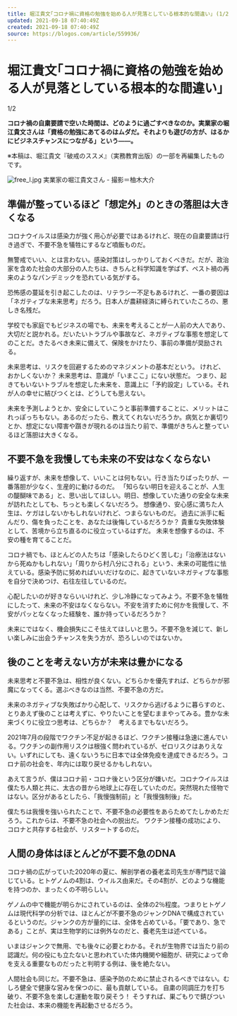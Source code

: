 ```yaml
---
title: 堀江貴文｢コロナ禍に資格の勉強を始める人が見落としている根本的な間違い｣ (1/2)
updated: 2021-09-18 07:40:49Z
created: 2021-09-18 07:40:49Z
source: https://blogos.com/article/559936/
---
```


# 堀江貴文｢コロナ禍に資格の勉強を始める人が見落としている根本的な間違い｣

1/2

**コロナ禍の自粛要請で空いた時間は、どのように過ごすべきなのか。実業家の堀江貴文さんは「資格の勉強にあてるのはムダだ。それよりも遊びの方が、はるかにビジネスチャンスにつながる」という――。**

※本稿は、堀江貴文『破戒のススメ』（実務教育出版）の一部を再編集したものです。

![free_l.jpg](../_resources/free_l-1.jpg)
実業家の堀江貴文さん - 撮影＝柚木大介

## 準備が整っているほど「想定外」のときの落胆は大きくなる

コロナウイルスは感染力が強く用心が必要ではあるけれど、現在の自粛要請は行き過ぎで、不要不急を犠牲にするなど噴飯ものだ。

無警戒でいい、とは言わない。感染対策はしっかりしておくべきだ。だが、政治家を含めた社会の大部分の人たちは、きちんと科学知識を学ばず、ペスト禍の再来のようなパンデミックを恐れている気がする。

恐怖感の蔓延を引き起こしたのは、リテラシー不足もあるけれど、一番の要因は「ネガティブな未来思考」だろう。日本人が農耕経済に縛られていたころの、悪しき名残だ。

学校でも家庭でもビジネスの場でも、未来を考えることが一人前の大人であり、大切だと説かれる。だいたいトラブルや事故など、ネガティブな事態を想定してのことだ。きたるべき未来に備えて、保険をかけたり、事前の準備が奨励される。

未来思考は、リスクを回避するためのマネジメントの基本だという。
けれど、おかしくないか？
未来思考は、意識が「いまここ」にない状態だ。
つまり、起きてもいないトラブルを想定した未来を、意識上に「予約設定」している。それが人の幸せに結びつくとは、どうしても思えない。

未来を予測しようとか、安全にしていこうと事前準備することに、メリットはこれっぽっちもない。あるのだったら、教えてくれないだろうか。病気とか裏切りとか、想定にない障害や躓きが現れるのは当たり前で、準備がきちんと整っているほど落胆は大きくなる。

## 不要不急を我慢しても未来の不安はなくならない

繰り返すが、未来を想像して、いいことは何もない。行き当たりばったりが、一番落胆が少なく、生産的に動けるのだ。
「知らない明日を迎えることが、人生の醍醐味である」と、思い出してほしい。明日、想像していた通りの安全な未来が訪れたとしても、ちっとも楽しくないだろう。
想像通り、安心感に満ちた人生は、ケガはしないかもしれないけれど、つまらないものだ。
過去に派手に転んだり、傷を負ったことを、あなたは後悔しているだろうか？
貴重な失敗体験として、苦境から立ち直るのに役立っているはずだ。
未来を想像するのは、不安の種を育てることだ。

コロナ禍でも、ほとんどの人たちは「感染したらひどく苦しむ」「治療法はないから死ぬかもしれない」「周りから村八分にされる」という、未来の可能性に怯えている。感染予防に努めればいいだけなのに、起きていないネガティブな事態を自分で決めつけ、右往左往しているのだ。

心配したいのが好きならいいけれど、少し冷静になってみよう。不要不急を犠牲にしたって、未来の不安はなくならない。不安を消すために何かを我慢して、不安がパッとなくなった経験を、誰か持っているだろうか？

未来にではなく、機会損失にこそ怯えてほしいと思う。不要不急を減じて、新しい楽しみに出会うチャンスを失う方が、恐ろしいのではないか。

## 後のことを考えない方が未来は豊かになる

未来思考と不要不急は、相性が良くない。どちらかを優先すれば、どちらかが邪魔になってくる。選ぶべきなのは当然、不要不急の方だ。

未来のネガティブな失敗ばかり心配して、リスクから逃げるように暮らすのと、とりあえず後のことは考えずに、やりたいことを望むままやってみる。豊かな未来づくりに役立つ思考は、どちらか？　考えるまでもないだろう。

2021年7月の段階でワクチン不足が起きるほど、ワクチン接種は急速に進んでいる。ワクチンの副作用リスクは根強く問われているが、ゼロリスクはありえない。いずれにしても、遠くないうちに日本では全体免疫を達成できるだろう。コロナ前の社会を、年内には取り戻せるかもしれない。

あえて言うが、僕はコロナ前・コロナ後という区分が嫌いだ。コロナウイルスは僕たち人類と共に、太古の昔から地球上に存在していたのだ。突然現れた怪物ではない。区分があるとしたら、「我慢強制前」と「我慢強制後」だ。

僕たちは我慢を強いられたことで、不要不急の必要性をあらためてたしかめただろう。これからは、不要不急の社会への脱出だ。
ワクチン接種の成功により、コロナと共存する社会が、リスタートするのだ。

## 人間の身体はほとんどが不要不急のDNA

コロナ禍の広がっていた2020年の夏に、解剖学者の養老孟司先生が専門誌で論じている。ヒトゲノムの4割は、ウイルス由来だ。その4割が、どのような機能を持つのか、まったくの不明らしい。

ゲノムの中で機能が明らかにされているのは、全体の2％程度。つまりヒトゲノムは現代科学の分析では、ほとんどが不要不急のジャンクDNAで構成されているというのだ。ジャンクの方が量的には、全体を占めている。「要であり、急である」ことが、実は生物学的には例外なのだと、養老先生は述べている。

いまはジャンクで無用、でも後々に必要とわかる。それが生物界では当たり前の認識だ。何の役にも立たないと思われていた体内機関や細胞が、研究によって命を支える重要なものだったと判明する例は、後を絶たない。

人間社会も同じだ。不要不急は、感染予防のために禁止されるべきではない。むしろ健全で健康な営みを保つのに、最も貢献している。
自粛の同調圧力を打ち破り、不要不急を楽しむ運動を取り戻そう！
そうすれば、巣ごもりで錆びついた社会は、本来の機能を再起動させるだろう。